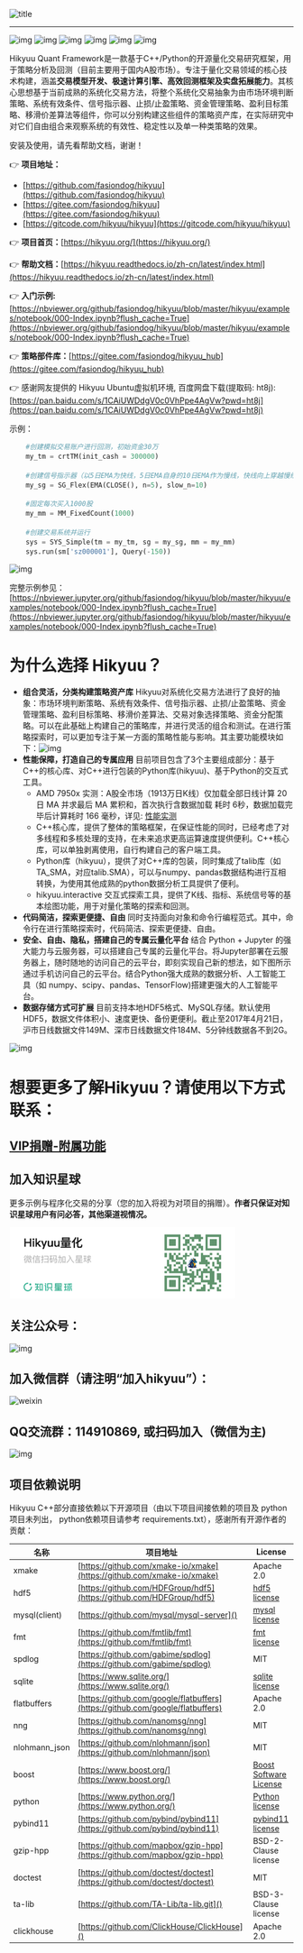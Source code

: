 ![title](docs/source/_static/00000-title.png)

---

![img](https://static.pepy.tech/badge/hikyuu) ![img](https://static.pepy.tech/badge/hikyuu/month) ![img](https://static.pepy.tech/badge/hikyuu/week) ![img](https://github.com/fasiondog/hikyuu/workflows/win-build/badge.svg) ![img](https://github.com/fasiondog/hikyuu/workflows/ubuntu-build/badge.svg) ![img](https://img.shields.io/github/license/mashape/apistatus.svg)

Hikyuu Quant Framework是一款基于C++/Python的开源量化交易研究框架，用于策略分析及回测（目前主要用于国内A股市场）。专注于量化交易领域的核心技术构建，涵盖**交易模型开发、极速计算引擎、高效回测框架及实盘拓展能力**。其核心思想基于当前成熟的系统化交易方法，将整个系统化交易抽象为由市场环境判断策略、系统有效条件、信号指示器、止损/止盈策略、资金管理策略、盈利目标策略、移滑价差算法等组件，你可以分别构建这些组件的策略资产库，在实际研究中对它们自由组合来观察系统的有效性、稳定性以及单一种类策略的效果。

安装及使用，请先看帮助文档，谢谢！

👉 **项目地址：**

* [https://github.com/fasiondog/hikyuu](https://github.com/fasiondog/hikyuu)
* [https://gitee.com/fasiondog/hikyuu](https://gitee.com/fasiondog/hikyuu)
* [https://gitcode.com/hikyuu/hikyuu](https://gitcode.com/hikyuu/hikyuu)

👉 **项目首页：**[https://hikyuu.org/](https://hikyuu.org/)

👉 **帮助文档：**[https://hikyuu.readthedocs.io/zh-cn/latest/index.html](https://hikyuu.readthedocs.io/zh-cn/latest/index.html)

👉 **入门示例:**  [https://nbviewer.org/github/fasiondog/hikyuu/blob/master/hikyuu/examples/notebook/000-Index.ipynb?flush_cache=True](https://nbviewer.org/github/fasiondog/hikyuu/blob/master/hikyuu/examples/notebook/000-Index.ipynb?flush_cache=True)

👉 **策略部件库：**[https://gitee.com/fasiondog/hikyuu_hub](https://gitee.com/fasiondog/hikyuu_hub)

👉 感谢网友提供的 Hikyuu Ubuntu虚拟机环境, 百度网盘下载(提取码: ht8j): [https://pan.baidu.com/s/1CAiUWDdgV0c0VhPpe4AgVw?pwd=ht8j](https://pan.baidu.com/s/1CAiUWDdgV0c0VhPpe4AgVw?pwd=ht8j)

示例：

```python
    #创建模拟交易账户进行回测，初始资金30万
    my_tm = crtTM(init_cash = 300000)

    #创建信号指示器（以5日EMA为快线，5日EMA自身的10日EMA作为慢线，快线向上穿越慢线时买入，反之卖出）
    my_sg = SG_Flex(EMA(CLOSE(), n=5), slow_n=10)

    #固定每次买入1000股
    my_mm = MM_FixedCount(1000)

    #创建交易系统并运行
    sys = SYS_Simple(tm = my_tm, sg = my_sg, mm = my_mm)
    sys.run(sm['sz000001'], Query(-150))
```

![img](docs/source/_static/10000-overview.png)

完整示例参见：[https://nbviewer.jupyter.org/github/fasiondog/hikyuu/blob/master/hikyuu/examples/notebook/000-Index.ipynb?flush_cache=True](https://nbviewer.jupyter.org/github/fasiondog/hikyuu/blob/master/hikyuu/examples/notebook/000-Index.ipynb?flush_cache=True)

# 为什么选择 Hikyuu？

* **组合灵活，分类构建策略资产库** Hikyuu对系统化交易方法进行了良好的抽象：市场环境判断策略、系统有效条件、信号指示器、止损/止盈策略、资金管理策略、盈利目标策略、移滑价差算法、交易对象选择策略、资金分配策略。可以在此基础上构建自己的策略库，并进行灵活的组合和测试。在进行策略探索时，可以更加专注于某一方面的策略性能与影响。其主要功能模块如下：![img](docs/source/_static/10002-function-arc.png)
* **性能保障，打造自己的专属应用** 目前项目包含了3个主要组成部分：基于C++的核心库、对C++进行包装的Python库(hikyuu)、基于Python的交互式工具。
  * AMD 7950x 实测：A股全市场（1913万日K线）仅加载全部日线计算 20日 MA 并求最后 MA 累积和，首次执行含数据加载 耗时 6秒，数据加载完毕后计算耗时 166 毫秒，详见: [性能实测](https://mp.weixin.qq.com/s?__biz=MzkwMzY1NzYxMA==&mid=2247483768&idx=1&sn=33e40aa9633857fa7b4c7ded51c95ae7&chksm=c093a09df7e4298b3f543121ba01334c0f8bf76e75c643afd6fc53aea1792ebb92de9a32c2be&mpshare=1&scene=23&srcid=05297ByHT6DEv6XAmyje1oOr&sharer_shareinfo=b38f5f91b4efd8fb60303a4ef4774748&sharer_shareinfo_first=b38f5f91b4efd8fb60303a4ef4774748#rd)
  * C++核心库，提供了整体的策略框架，在保证性能的同时，已经考虑了对多线程和多核处理的支持，在未来追求更高运算速度提供便利。C++核心库，可以单独剥离使用，自行构建自己的客户端工具。
  * Python库（hikyuu），提供了对C++库的包装，同时集成了talib库（如TA_SMA，对应talib.SMA），可以与numpy、pandas数据结构进行互相转换，为使用其他成熟的python数据分析工具提供了便利。
  * hikyuu.interactive 交互式探索工具，提供了K线、指标、系统信号等的基本绘图功能，用于对量化策略的探索和回测。
* **代码简洁，探索更便捷、自由** 同时支持面向对象和命令行编程范式。其中，命令行在进行策略探索时，代码简洁、探索更便捷、自由。
* **安全、自由、隐私，搭建自己的专属云量化平台** 结合 Python + Jupyter 的强大能力与云服务器，可以搭建自己专属的云量化平台。将Jupyter部署在云服务器上，随时随地的访问自己的云平台，即刻实现自己新的想法，如下图所示通过手机访问自己的云平台。结合Python强大成熟的数据分析、人工智能工具（如 numpy、scipy、pandas、TensorFlow)搭建更强大的人工智能平台。
* **数据存储方式可扩展** 目前支持本地HDF5格式、MySQL存储。默认使用HDF5，数据文件体积小、速度更快、备份更便利。截止至2017年4月21日，沪市日线数据文件149M、深市日线数据文件184M、5分钟线数据各不到2G。

![img](https://api.star-history.com/svg?repos=fasiondog/hikyuu&type=Date "Star History Chart")

# 想要更多了解Hikyuu？请使用以下方式联系：

## [VIP捐赠-附属功能](https://hikyuu.readthedocs.io/zh-cn/latest/vip/vip-plan.html)

## **加入知识星球**

更多示例与程序化交易的分享（您的加入将视为对项目的捐赠）。**作者只保证对知识星球用户有问必答，其他渠道视情况。**

![知识星球](docs/source/_static/zhishixingqiu.png)

## 关注公众号：

![img](docs/source/_static/weixin_gongzhonghao.jpg)

## 加入微信群（请注明“加入hikyuu”）：

![weixin](docs/source/_static/weixin.jpg)

## QQ交流群：114910869, 或扫码加入（微信为主)

![img](docs/source/_static/10003-qq.png)

## 项目依赖说明

Hikyuu C++部分直接依赖以下开源项目（由以下项目间接依赖的项目及 python 项目未列出， python依赖项目请参考 requirements.txt），感谢所有开源作者的贡献：

| 名称          | 项目地址                                                                    | License                                                                               |
| ------------- | --------------------------------------------------------------------------- | ------------------------------------------------------------------------------------- |
| xmake         | [https://github.com/xmake-io/xmake](https://github.com/xmake-io/xmake)         | Apache 2.0                                                                            |
| hdf5          | [https://github.com/HDFGroup/hdf5](https://github.com/HDFGroup/hdf5)           | [hdf5 license](https://github.com/HDFGroup/hdf5?tab=License-1-ov-file#License-1-ov-file) |
| mysql(client) | [https://github.com/mysql/mysql-server]()                                      | [mysql license](https://github.com/mysql/mysql-server?tab=License-1-ov-file#readme)      |
| fmt           | [https://github.com/fmtlib/fmt](https://github.com/fmtlib/fmt)                 | [fmt license](https://github.com/fmtlib/fmt?tab=License-1-ov-file#readme)                |
| spdlog        | [https://github.com/gabime/spdlog](https://github.com/gabime/spdlog)           | MIT                                                                                   |
| sqlite        | [https://www.sqlite.org/](https://www.sqlite.org/)                             | [sqlite license](https://www.sqlite.org/copyright.html)                                  |
| flatbuffers   | [https://github.com/google/flatbuffers](https://github.com/google/flatbuffers) | Apache 2.0                                                                            |
| nng           | [https://github.com/nanomsg/nng](https://github.com/nanomsg/nng)               | MIT                                                                                   |
| nlohmann_json | [https://github.com/nlohmann/json](https://github.com/nlohmann/json)           | MIT                                                                                   |
| boost         | [https://www.boost.org/](https://www.boost.org/)                               | [Boost Software License](https://www.boost.org/users/license.html)                       |
| python        | [https://www.python.org/](https://www.python.org/)                             | [Python license](https://docs.python.org/3/license.html)                                 |
| pybind11      | [https://github.com/pybind/pybind11](https://github.com/pybind/pybind11)       | [pybind11 license](https://github.com/pybind/pybind11?tab=License-1-ov-file#readme)      |
| gzip-hpp      | [https://github.com/mapbox/gzip-hpp](https://github.com/mapbox/gzip-hpp)       | BSD-2-Clause license                                                                  |
| doctest       | [https://github.com/doctest/doctest](https://github.com/doctest/doctest)       | MIT                                                                                   |
| ta-lib        | [https://github.com/TA-Lib/ta-lib.git]()                                       | BSD-3-Clause license                                                                  |
| clickhouse    | [https://github.com/ClickHouse/ClickHouse]()                                   | Apache 2.0                                                                            |
